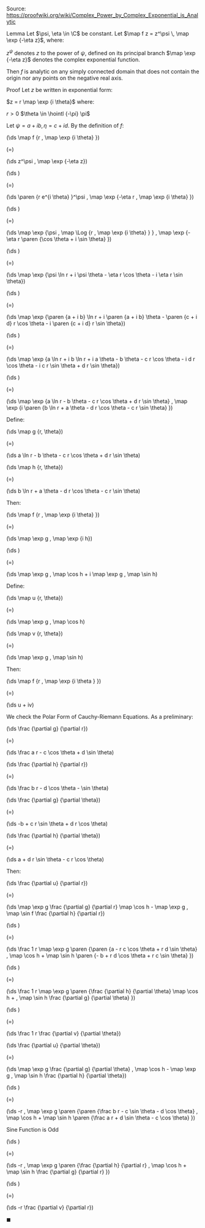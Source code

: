 # 

Source: https://proofwiki.org/wiki/Complex_Power_by_Complex_Exponential_is_Analytic

Lemma
Let $\psi, \eta \in \C$ be constant.
Let $\map f z = z^\psi \, \map \exp {-\eta z}$, where:

$z^\psi$ denotes $z$ to the power of $\psi$, defined on its principal branch
$\map \exp {-\eta z}$ denotes the complex exponential function.

Then $f$ is analytic on any simply connected domain that does not contain the origin nor any points on the negative real axis.


Proof
Let $z$ be written in exponential form:

$z = r \map \exp {i \theta}$
where:

$r > 0$
$\theta \in \hointl {-\pi} \pi$

Let $\psi = a + i b, \eta = c + i d$.
By the definition of $f$:














\(\ds \map f {r \, \map \exp {i \theta} }\)

\(=\)







\(\ds z^\psi \, \map \exp {-\eta z}\)




















\(\ds \)

\(=\)







\(\ds \paren {r e^{i \theta} }^\psi \, \map \exp {-\eta r \, \map \exp {i \theta} }\)




















\(\ds \)

\(=\)







\(\ds \map \exp {\psi \, \map \Log {r \, \map \exp {i \theta} } } \, \map \exp {-\eta r \paren {\cos \theta + i \sin \theta} }\)




















\(\ds \)

\(=\)







\(\ds \map \exp {\psi \ln r + i \psi \theta - \eta r \cos \theta - i \eta r \sin \theta}\)




















\(\ds \)

\(=\)







\(\ds \map \exp {\paren {a + i b} \ln r + i \paren {a + i b} \theta - \paren {c + i d} r \cos \theta - i \paren {c + i d} r \sin \theta}\)




















\(\ds \)

\(=\)







\(\ds \map \exp {a \ln r + i b \ln r + i a \theta - b \theta - c r \cos \theta - i d r \cos \theta - i c r \sin \theta + d r \sin \theta}\)




















\(\ds \)

\(=\)







\(\ds \map \exp {a \ln r - b \theta - c r \cos \theta + d r \sin \theta} \, \map \exp {i \paren {b \ln r + a \theta - d r \cos \theta - c r \sin \theta} }\)










Define:














\(\ds \map g {r, \theta}\)

\(=\)







\(\ds a \ln r - b \theta - c r \cos \theta + d r \sin \theta\)




















\(\ds \map h {r, \theta}\)

\(=\)







\(\ds b \ln r + a \theta - d r \cos \theta - c r \sin \theta\)









Then:














\(\ds \map f {r \, \map \exp {i \theta} }\)

\(=\)







\(\ds \map \exp g \, \map \exp {i h}\)




















\(\ds \)

\(=\)







\(\ds \map \exp g \, \map \cos h + i \map \exp g \, \map \sin h\)










Define:














\(\ds \map u {r, \theta}\)

\(=\)







\(\ds \map \exp g \, \map \cos h\)




















\(\ds \map v {r, \theta}\)

\(=\)







\(\ds \map \exp g \, \map \sin h\)









Then:














\(\ds \map f {r \, \map \exp {i \theta } }\)

\(=\)







\(\ds u + iv\)










We check the Polar Form of Cauchy-Riemann Equations.
As a preliminary: 














\(\ds \frac {\partial g} {\partial r}\)

\(=\)







\(\ds \frac a r - c \cos \theta + d \sin \theta\)




















\(\ds \frac {\partial h} {\partial r}\)

\(=\)







\(\ds \frac b r - d \cos \theta - \sin \theta\)




















\(\ds \frac {\partial g} {\partial \theta}\)

\(=\)







\(\ds -b + c r \sin \theta + d r \cos \theta\)




















\(\ds \frac {\partial h} {\partial \theta}\)

\(=\)







\(\ds a + d r \sin \theta - c r \cos \theta\)









Then:














\(\ds \frac {\partial u} {\partial r}\)

\(=\)







\(\ds \map \exp g \frac {\partial g} {\partial r} \map \cos h - \map \exp g \, \map \sin f \frac {\partial h} {\partial r}\)




















\(\ds \)

\(=\)







\(\ds \frac 1 r \map \exp g \paren {\paren {a - r c \cos \theta + r d \sin \theta} \, \map \cos h + \map \sin h \paren {- b + r d \cos \theta + r c \sin \theta} }\)




















\(\ds \)

\(=\)







\(\ds \frac 1 r \map \exp g \paren {\frac {\partial h} {\partial \theta} \map \cos h + \, \map \sin h \frac {\partial g} {\partial \theta} }\)




















\(\ds \)

\(=\)







\(\ds \frac 1 r \frac {\partial v} {\partial \theta}\)




















\(\ds \frac {\partial u} {\partial \theta}\)

\(=\)







\(\ds \map \exp g \frac {\partial g} {\partial \theta} \, \map \cos h - \map \exp g \, \map \sin h \frac {\partial h} {\partial \theta}\)




















\(\ds \)

\(=\)







\(\ds -r \, \map \exp g \paren {\paren {\frac b r - c \sin \theta - d \cos \theta} \, \map \cos h + \map \sin h \paren {\frac a r + d \sin \theta - c  \cos \theta} }\)





Sine Function is Odd














\(\ds \)

\(=\)







\(\ds -r \, \map \exp g \paren {\frac {\partial h} {\partial r} \, \map \cos h + \map \sin h \frac {\partial g} {\partial r} }\)




















\(\ds \)

\(=\)







\(\ds -r \frac {\partial v} {\partial r}\)









$\blacksquare$





